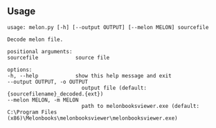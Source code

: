 ## Usage

    usage: melon.py [-h] [--output OUTPUT] [--melon MELON] sourcefile

    Decode melon file.

    positional arguments:
    sourcefile            source file

    options:
    -h, --help            show this help message and exit
    --output OUTPUT, -o OUTPUT
                            output file (default: {sourcefilename}_decoded.{ext})
    --melon MELON, -m MELON
                            path to melonbooksviewer.exe (default: C:\Program Files (x86)\Melonbooks\melonbooksviewer\melonbooksviewer.exe)